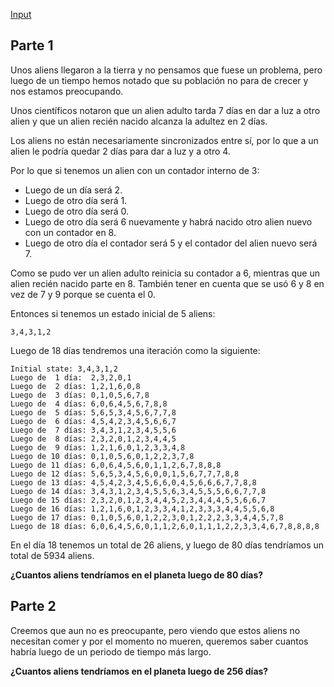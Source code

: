 [Input](https://gist.github.com/cococov/9c3bad3ad672186fa6a674d040f44c5c)

## Parte 1

Unos aliens llegaron a la tierra y no pensamos que fuese un problema, pero luego de un tiempo hemos notado que su población no para de crecer y nos estamos preocupando.

Unos científicos notaron que un alien adulto tarda 7 días en dar a luz a otro alien y que un alien recién nacido alcanza la adultez en 2 días.

Los aliens no están necesariamente sincronizados entre sí, por lo que a un alien le podría quedar 2 días para dar a luz y a otro 4.

Por lo que si tenemos un alien con un contador interno de 3:

- Luego de un día será 2.
- Luego de otro día será 1.
- Luego de otro día será 0.
- Luego de otro día será 6 nuevamente y habrá nacido otro alien nuevo con un contador en 8.
- Luego de otro día el contador será 5 y el contador del alien nuevo será 7.

Como se pudo ver un alien adulto reinicia su contador a 6, mientras que un alien recién nacido parte en 8. También tener en cuenta que se usó 6 y 8 en vez de 7 y 9 porque se cuenta el 0.

Entonces si tenemos un estado inicial de 5 aliens:

```
3,4,3,1,2
```

Luego de 18 días tendremos una iteración como la siguiente:

```
Initial state: 3,4,3,1,2
Luego de  1 día:  2,3,2,0,1
Luego de  2 días: 1,2,1,6,0,8
Luego de  3 días: 0,1,0,5,6,7,8
Luego de  4 días: 6,0,6,4,5,6,7,8,8
Luego de  5 días: 5,6,5,3,4,5,6,7,7,8
Luego de  6 días: 4,5,4,2,3,4,5,6,6,7
Luego de  7 días: 3,4,3,1,2,3,4,5,5,6
Luego de  8 días: 2,3,2,0,1,2,3,4,4,5
Luego de  9 días: 1,2,1,6,0,1,2,3,3,4,8
Luego de 10 días: 0,1,0,5,6,0,1,2,2,3,7,8
Luego de 11 días: 6,0,6,4,5,6,0,1,1,2,6,7,8,8,8
Luego de 12 días: 5,6,5,3,4,5,6,0,0,1,5,6,7,7,7,8,8
Luego de 13 días: 4,5,4,2,3,4,5,6,6,0,4,5,6,6,6,7,7,8,8
Luego de 14 días: 3,4,3,1,2,3,4,5,5,6,3,4,5,5,5,6,6,7,7,8
Luego de 15 días: 2,3,2,0,1,2,3,4,4,5,2,3,4,4,4,5,5,6,6,7
Luego de 16 días: 1,2,1,6,0,1,2,3,3,4,1,2,3,3,3,4,4,5,5,6,8
Luego de 17 días: 0,1,0,5,6,0,1,2,2,3,0,1,2,2,2,3,3,4,4,5,7,8
Luego de 18 días: 6,0,6,4,5,6,0,1,1,2,6,0,1,1,1,2,2,3,3,4,6,7,8,8,8,8
```

En el día 18 tenemos un total de 26 aliens, y luego de 80 días tendríamos un total de 5934 aliens.

**¿Cuantos aliens tendríamos en el planeta luego de 80 días?**

## Parte 2

Creemos que aun no es preocupante, pero viendo que estos aliens no necesitan comer y por el momento no mueren, queremos saber cuantos habría luego de un periodo de tiempo más largo.

**¿Cuantos aliens tendríamos en el planeta luego de 256 días?**